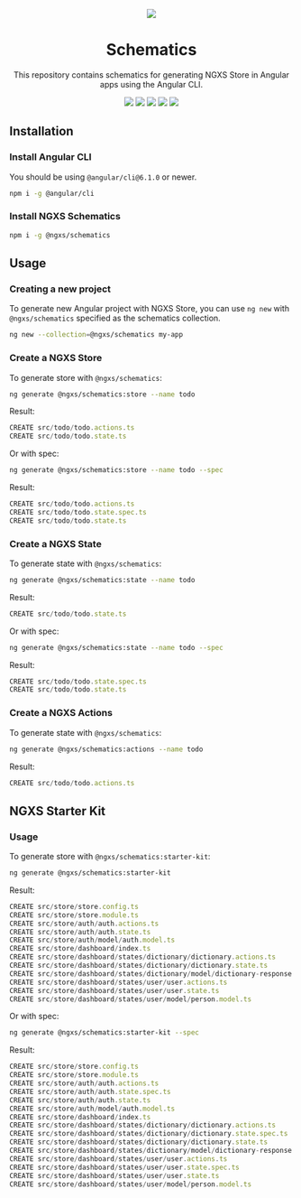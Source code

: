 <p align="center">
  <img src="https://habrastorage.org/webt/y2/m3/yt/y2m3ytqadzph9hos5taqwyp6axw.png" />
</p>
<h1 align="center">Schematics</h1>
<p align="center">This repository contains schematics for generating NGXS Store in Angular apps using the Angular CLI.</p>
<p align="center">
<a href="https://travis-ci.org/ngxs/schematics"><img src="https://travis-ci.org/ngxs/schematics.svg?branch=master" /></a>
<a href="https://github.com/ngxs/schematics/blob/master/LICENCE"><img src="https://img.shields.io/badge/License-MIT-green.svg" /></a>
<a href="https://codeclimate.com/github/ngxs/schematics/maintainability"><img src="https://api.codeclimate.com/v1/badges/f5c522a094a9303cac05/maintainability" /></a>
<a href="https://codeclimate.com/github/ngxs/schematics/test_coverage"><img src="https://api.codeclimate.com/v1/badges/f5c522a094a9303cac05/test_coverage" /></a>
<a href="https://now-examples-slackin-eqzjxuxoem.now.sh/"><img src="https://now-examples-slackin-eqzjxuxoem.now.sh/badge.svg"></a>
</p>
  
## Installation

### Install Angular CLI

You should be using `@angular/cli@6.1.0` or newer.

```bash
npm i -g @angular/cli
```

### Install NGXS Schematics
```bash
npm i -g @ngxs/schematics
```

## Usage

### Creating a new project
To generate new Angular project with NGXS Store, you can use `ng new` with `@ngxs/schematics` specified as the schematics collection.

```bash
ng new --collection=@ngxs/schematics my-app
```

### Create a NGXS Store
To generate store with `@ngxs/schematics`:

```bash
ng generate @ngxs/schematics:store --name todo
```

Result:

```ts
CREATE src/todo/todo.actions.ts
CREATE src/todo/todo.state.ts

```

Or with spec:

```bash
ng generate @ngxs/schematics:store --name todo --spec
```

Result:

```ts
CREATE src/todo/todo.actions.ts
CREATE src/todo/todo.state.spec.ts
CREATE src/todo/todo.state.ts
```

### Create a NGXS State
To generate state with `@ngxs/schematics`:

```bash
ng generate @ngxs/schematics:state --name todo
```

Result:

```ts
CREATE src/todo/todo.state.ts

```

Or with spec:

```bash
ng generate @ngxs/schematics:state --name todo --spec
```

Result:

```ts
CREATE src/todo/todo.state.spec.ts
CREATE src/todo/todo.state.ts
```

### Create a NGXS Actions
To generate state with `@ngxs/schematics`:

```bash
ng generate @ngxs/schematics:actions --name todo
```

Result:

```ts
CREATE src/todo/todo.actions.ts

```

## NGXS Starter Kit

### Usage
To generate store with `@ngxs/schematics:starter-kit`:

```bash
ng generate @ngxs/schematics:starter-kit
```

Result:

```ts
CREATE src/store/store.config.ts
CREATE src/store/store.module.ts
CREATE src/store/auth/auth.actions.ts
CREATE src/store/auth/auth.state.ts
CREATE src/store/auth/model/auth.model.ts
CREATE src/store/dashboard/index.ts
CREATE src/store/dashboard/states/dictionary/dictionary.actions.ts
CREATE src/store/dashboard/states/dictionary/dictionary.state.ts
CREATE src/store/dashboard/states/dictionary/model/dictionary-response.model.ts
CREATE src/store/dashboard/states/user/user.actions.ts
CREATE src/store/dashboard/states/user/user.state.ts
CREATE src/store/dashboard/states/user/model/person.model.ts
```

Or with spec:

```bash
ng generate @ngxs/schematics:starter-kit --spec
```

Result:

```ts
CREATE src/store/store.config.ts
CREATE src/store/store.module.ts
CREATE src/store/auth/auth.actions.ts
CREATE src/store/auth/auth.state.spec.ts
CREATE src/store/auth/auth.state.ts
CREATE src/store/auth/model/auth.model.ts
CREATE src/store/dashboard/index.ts
CREATE src/store/dashboard/states/dictionary/dictionary.actions.ts
CREATE src/store/dashboard/states/dictionary/dictionary.state.spec.ts
CREATE src/store/dashboard/states/dictionary/dictionary.state.ts
CREATE src/store/dashboard/states/dictionary/model/dictionary-response.model.ts
CREATE src/store/dashboard/states/user/user.actions.ts
CREATE src/store/dashboard/states/user/user.state.spec.ts
CREATE src/store/dashboard/states/user/user.state.ts
CREATE src/store/dashboard/states/user/model/person.model.ts
```
